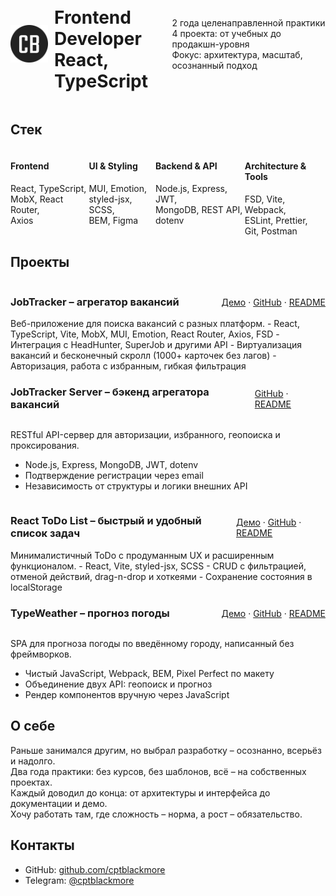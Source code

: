 <div style="display: flex; align-items: center; gap: 20px; margin-top: 2px; font-size: 14px;" >
  <div style="display: flex; align-items: center; align-self: start;">
    <img src="logo.svg" alt="CB Logo" width="60px" style="margin-top: 2px; margin-right: 10px;" />
    <h1>Frontend Developer </br>React, TypeScript</h1>
  </div>
  <div style="margin-top: 3px">
    <div>2 года целенаправленной практики</div>
    <div>4 проекта: от учебных до продакшн-уровня</div>
    <div>Фокус: архитектура, масштаб, осознанный подход</div>
  </div>
</div>

## Стек

<div style="display: flex; justify-content: space-between;">
  <div>
    <h4>Frontend</h4>
    <div>React, TypeScript,</div>
	<div>MobX, React Router,</div>
    <div>Axios</div>
  </div>
  <div>
    <h4>UI & Styling</h4>
    <div>MUI, Emotion,</div>
	<div>styled-jsx, SCSS,</div>
    <div>BEM, Figma</div>
  </div>
  <div>
    <h4>Backend & API</h4>
    <div>Node.js, Express, JWT,</div>
	<div>MongoDB, REST API,</div>
    <div>dotenv</div>
  </div>
  <div>
    <h4>Architecture & Tools</h4>
    <div>FSD, Vite, Webpack,</div>
	<div>ESLint, Prettier,</div>
    <div>Git, Postman</div>
  </div>
</div>

## Проекты

<div style="display: flex; justify-content: space-between; align-items: center; padding-right: 0px; margin: 0">
  <span><h3>JobTracker – агрегатор вакансий</h3></span>
  <span style="margin-top: 0.5rem">
    <a href="https://cptblackmore-jobtracker.netlify.app/home">Демо</a>
    ·
    <a href="https://github.com/cptblackmore/jobtracker">GitHub</a>
    ·
    <a href="https://github.com/cptblackmore/jobtracker/blob/main/README.md">README</a>
  </span>
</div>
Веб-приложение для поиска вакансий с разных платформ.
 - React, TypeScript, Vite, MobX, MUI, Emotion, React Router, Axios, FSD  
 - Интеграция с HeadHunter, SuperJob и другими API  
 - Виртуализация вакансий и бесконечный скролл (1000+ карточек без лагов)  
 - Авторизация, работа с избранным, гибкая фильтрация

<div style="display: flex; justify-content: space-between; align-items: center; padding-right: 0px; margin: 0">
  <span><h3>JobTracker Server – бэкенд агрегатора вакансий</h3></span>
  <span style="margin-top: 0.5rem">
    <a href="https://github.com/cptblackmore/jobtracker-server">GitHub</a>
    ·
    <a href="https://github.com/cptblackmore/jobtracker-server/blob/main/README.md">README</a>
  </span>
</div>

RESTful API-сервер для авторизации, избранного, геопоиска и проксирования.
 - Node.js, Express, MongoDB, JWT, dotenv  
 - Подтверждение регистрации через email  
 - Независимость от структуры и логики внешних API

<div style="display: flex; justify-content: space-between; align-items: center; padding-right: 0px; margin: 0">
  <span><h3>React ToDo List – быстрый и удобный список задач</h3></span>
  <span style="margin-top: 0.5rem">
    <a href="https://cptblackmore-reacttodolist.netlify.app/">Демо</a>
    ·
    <a href="https://github.com/cptblackmore/reacttodolist">GitHub</a>
    ·
    <a href="https://github.com/cptblackmore/reacttodolist/blob/main/README.md">README</a>
  </span>
</div>
Минималистичный ToDo с продуманным UX и расширенным функционалом.
 - React, Vite, styled-jsx, SCSS  
 - CRUD с фильтрацией, отменой действий, drag-n-drop и хоткеями  
 - Сохранение состояния в localStorage

<div style="display: flex; justify-content: space-between; align-items: center; padding-right: 0px; margin: 0">
  <span><h3>TypeWeather – прогноз погоды</h3></span>
  <span style="margin-top: 0.5rem">
    <a href="https://cptblackmore-typeweather.netlify.app/">Демо</a>
    ·
    <a href="https://github.com/cptblackmore/typeweather">GitHub</a>
    ·
    <a href="https://github.com/cptblackmore/typeweather/blob/main/README.md">README</a>
  </span>
</div>

 SPA для прогноза погоды по введённому городу, написанный без фреймворков.
 - Чистый JavaScript, Webpack, BEM, Pixel Perfect по макету  
 - Объединение двух API: геопоиск и прогноз  
 - Рендер компонентов вручную через JavaScript

## О себе

Раньше занимался другим, но выбрал разработку – осознанно, всерьёз и надолго.  
Два года практики: без курсов, без шаблонов, всё – на собственных проектах.  
Каждый доводил до конца: от архитектуры и интерфейса до документации и демо.  
Хочу работать там, где сложность – норма, а рост – обязательство.

## Контакты

 - GitHub: [github.com/cptblackmore](https://github.com/cptblackmore)  
 - Telegram: [@cptblackmore](https://t.me/cptblackmore)